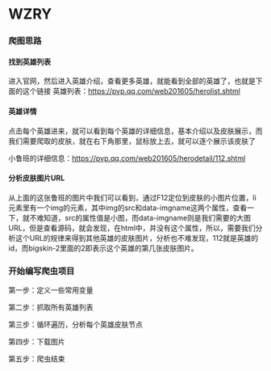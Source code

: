 # WZRY
### 爬图思路
#### 找到英雄列表
进入官网，然后进入英雄介绍，查看更多英雄，就能看到全部的英雄了，也就是下面的这个链接
英雄列表：https://pvp.qq.com/web201605/herolist.shtml

#### 英雄详情
点击每个英雄进来，就可以看到每个英雄的详细信息，基本介绍以及皮肤展示，而我们需要爬取的皮肤，就在右下角那里，鼠标放上去，就可以逐个展示该皮肤了

小鲁班的详细信息：https://pvp.qq.com/web201605/herodetail/112.shtml

#### 分析皮肤图片URL
从上面的这张鲁班的图片中我们可以看到，通过F12定位到皮肤的小图片位置，li元素里有一个img的元素，其中img的src和data-imgname这两个属性，查看一下，就不难知道，src的属性值是小图，而data-imgname则是我们需要的大图URL，但是查看源码，就会发现，在html中，并没有这个属性，所以，需要我们分析这个URL的规律来得到其他英雄的皮肤图片，分析也不难发现，112就是英雄的id，而bigskin-2里面的2即表示这个英雄的第几张皮肤图片。

### 开始编写爬虫项目

第一步：定义一些常用变量

第二步：抓取所有英雄列表

第三步：循环遍历，分析每个英雄皮肤节点

第四步：下载图片

第五步：爬虫结束

